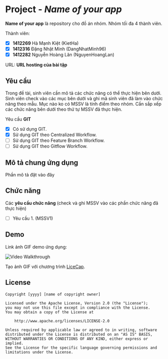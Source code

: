 # Project - *Name of your app*

**Name of your app** là repository cho đồ án nhóm. Nhóm tối đa 4 thành viên.

Thành viên:
* [x] **1412269** Hà Mạnh Kiệt (KietHa)
* [x] **1412316** Đặng Nhật Minh (DangNhatMinh96)
* [x] **1412282** Nguyễn Hoàng Lân (NguyenHoangLan)

URL: **URL hosting của bài tập**

## Yêu cầu

Trong đề tài, sinh viên cần mô tả các chức năng có thể thực hiện bên dưới. Sinh viên check vào các mục bên dưới và ghi mã sinh viên đã làm vào chức năng theo mẫu. Mục nào ko có MSSV là tính điểm theo nhóm. Cần sắp xếp các chức năng bên dưới theo thứ tự MSSV đã thực hiện.

Yêu cầu **GIT**
* [x] Có sử dụng GIT.
* [x] Sử dụng GIT theo Centralized Workflow.
* [ ] Sử dụng GIT theo Feature Branch Workflow.
* [ ] Sử dụng GIT theo Gitflow Workflow.

## Mô tả chung ứng dụng
Phần mô tả đặt vào đây


## Chức năng
Các **yêu cầu chức năng** (check và ghi MSSV vào các phần chức năng đã thực hiện)
* [ ] Yêu cầu 1. (MSSV1)


## Demo

Link ảnh GIF demo ứng dụng:

![Video Walkthrough](demo.gif)

Tạo ảnh GIF với chương trình [LiceCap](http://www.cockos.com/licecap/).


## License

    Copyright [yyyy] [name of copyright owner]

    Licensed under the Apache License, Version 2.0 (the "License");
    you may not use this file except in compliance with the License.
    You may obtain a copy of the License at

        http://www.apache.org/licenses/LICENSE-2.0

    Unless required by applicable law or agreed to in writing, software
    distributed under the License is distributed on an "AS IS" BASIS,
    WITHOUT WARRANTIES OR CONDITIONS OF ANY KIND, either express or implied.
    See the License for the specific language governing permissions and
    limitations under the License.

